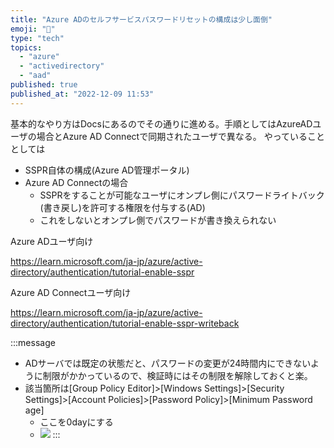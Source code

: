 ```yaml
---
title: "Azure ADのセルフサービスパスワードリセットの構成は少し面倒"
emoji: "🔐"
type: "tech"
topics:
  - "azure"
  - "activedirectory"
  - "aad"
published: true
published_at: "2022-12-09 11:53"
---
```


基本的なやり方はDocsにあるのでその通りに進める。手順としてはAzureADユーザの場合とAzure AD Connectで同期されたユーザで異なる。
やっていることとしては
- SSPR自体の構成(Azure AD管理ポータル) 
- Azure AD Connectの場合
	- SSPRをすることが可能なユーザにオンプレ側にパスワードライトバック(書き戻し)を許可する権限を付与する(AD)
	- これをしないとオンプレ側でパスワードが書き換えられない

Azure ADユーザ向け

https://learn.microsoft.com/ja-jp/azure/active-directory/authentication/tutorial-enable-sspr

Azure AD Connectユーザ向け

https://learn.microsoft.com/ja-jp/azure/active-directory/authentication/tutorial-enable-sspr-writeback


:::message
- ADサーバでは既定の状態だと、パスワードの変更が24時間内にできないように制限がかかっているので、検証時にはその制限を解除しておくと楽。
- 該当箇所は[Group Policy Editor]>[Windows Settings]>[Security Settings]>[Account Policies]>[Password Policy]>[Minimum Password age]
	- ここを0dayにする
	- ![](https://storage.googleapis.com/zenn-user-upload/7806f94f714f-20221209.png)
:::